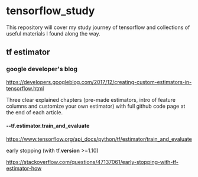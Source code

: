 # tensorflow_study

This repository will cover my study journey of tensorflow and collections of useful materials I found along the way.

## tf estimator

### google developer's blog

https://developers.googleblog.com/2017/12/creating-custom-estimators-in-tensorflow.html

Three clear explained chapters (pre-made estimators, intro of feature columns and customize your own estimator) with
full github code page at the end of each article.

#### --tf.estimator.train_and_evaluate

https://www.tensorflow.org/api_docs/python/tf/estimator/train_and_evaluate

early stopping (with tf.__version__ >=1.10)

https://stackoverflow.com/questions/47137061/early-stopping-with-tf-estimator-how
